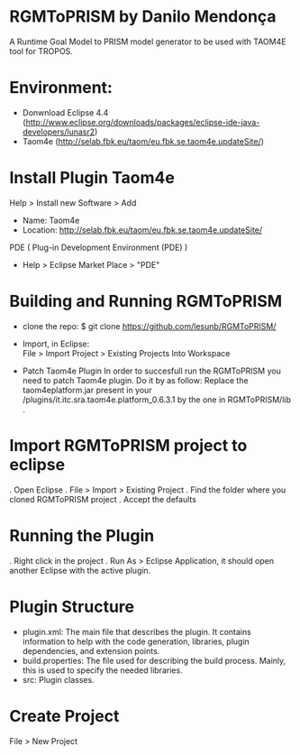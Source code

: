 # RGMToPRISM by Danilo Mendonça
A Runtime Goal Model to PRISM model generator to be used with TAOM4E tool for TROPOS.

# Environment:

* Donwnload Eclipse 4.4 (http://www.eclipse.org/downloads/packages/eclipse-ide-java-developers/lunasr2)
* Taom4e (http://selab.fbk.eu/taom/eu.fbk.se.taom4e.updateSite/)

# Install Plugin Taom4e

Help > Install new Software > Add 

* Name: Taom4e
* Location: http://selab.fbk.eu/taom/eu.fbk.se.taom4e.updateSite/

PDE ( Plug-in Development Environment (PDE) )

* Help > Eclipse Market Place > "PDE"

# Building and Running RGMToPRISM

 * clone the repo: 
  $ git clone https://github.com/lesunb/RGMToPRISM/ 
 
* Import, in Eclipse:  
  File > Import Project > Existing Projects Into Workspace

* Patch Taom4e Plugin
In order to succesfull run the RGMToPRISM you need to patch Taom4e plugin. Do it by as follow:
 Replace the taom4eplatform.jar present in your <eclipse folder>/plugins/it.itc.sra.taom4e.platform_0.6.3.1 by the one in RGMToPRISM/lib .


# Import RGMToPRISM project to eclipse

 . Open Eclipse
 . File > Import > Existing Project
 . Find the folder where you cloned RGMToPRISM project
 . Accept the defaults
 
# Running the Plugin

. Right click in the project
. Run As > Eclipse Application, it should open another Eclipse with the active plugin.

# Plugin Structure

* plugin.xml: The main file that describes the plugin. It contains information to help with the code generation, libraries, plugin dependencies, and extension points.
* build.properties: The file used for describing the build process. Mainly, this is used to specify the needed libraries.
* src: Plugin classes.


# Create Project

File > New Project
